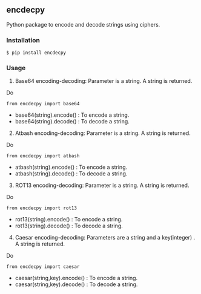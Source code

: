 ## encdecpy
Python package to encode and decode strings using ciphers.

### Installation

```
$ pip install encdecpy
```

### Usage

1. Base64 encoding-decoding: Parameter is a string. A string is returned.

Do

```
from encdecpy import base64
```

* base64(string).encode() : To encode a string.
* base64(string).decode() : To decode a string.

2. Atbash encoding-decoding: Parameter is a string. A string is returned.

Do 

```
from encdecpy import atbash
```

* atbash(string).encode() : To encode a string.
* atbash(string).decode() : To decode a string.

3. ROT13 encoding-decoding: Parameter is a string. A string is returned.

Do 

```
from encdecpy import rot13
```

* rot13(string).encode() : To encode a string.
* rot13(string).decode() : To decode a string.

4. Caesar encoding-decoding: Parameters are a string and a key(integer) . A string is returned.

Do 

```
from encdecpy import caesar
```

* caesar(string,key).encode() : To encode a string.
* caesar(string,key).decode() : To decode a string.